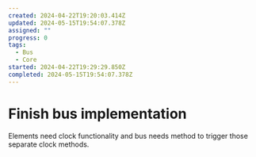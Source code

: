```yaml
---
created: 2024-04-22T19:20:03.414Z
updated: 2024-05-15T19:54:07.378Z
assigned: ""
progress: 0
tags:
  - Bus
  - Core
started: 2024-04-22T19:29:29.850Z
completed: 2024-05-15T19:54:07.378Z
---
```


# Finish bus implementation

Elements need clock functionality and bus needs method to trigger those separate clock methods.
